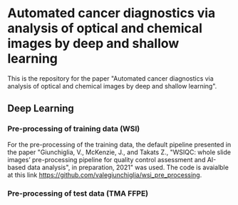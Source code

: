 # Automated cancer diagnostics via analysis of optical and chemical images by deep and shallow learning


This is the repository for the paper "Automated cancer diagnostics via analysis of optical and chemical images by deep and shallow learning". 


## Deep Learning
### Pre-processing of training data (WSI)
For the pre-processing of the training data, the default pipeline presented in the paper "Giunchiglia, V., McKenzie, J., and Takats Z., "WSIQC: whole slide images’ pre-processing pipeline for quality control assessment and AI-based data analysis", in preparation, 2021" was used. The code is avaialble at this link https://github.com/valegiunchiglia/wsi_pre_processing.

### Pre-processing of test data (TMA FFPE)
